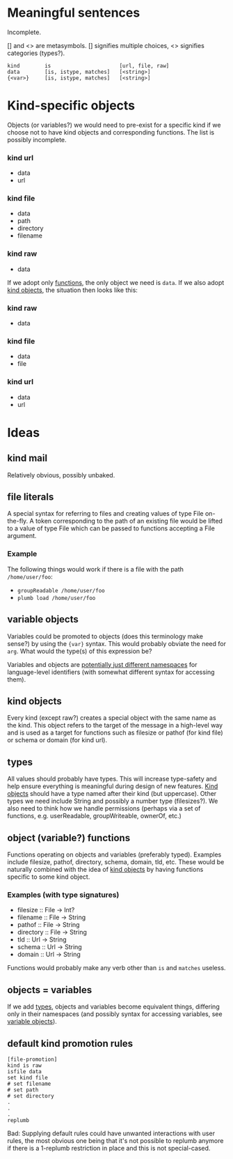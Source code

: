 <link href="http://kevinburke.bitbucket.org/markdowncss/markdown.css" rel="stylesheet"></link>

Meaningful sentences
====================

Incomplete.

[] and <> are metasymbols. [] signifies multiple choices, <> signifies
categories (types?).

    kind        is                      [url, file, raw]
    data        [is, istype, matches]   [<string>]
    {<var>}     [is, istype, matches]   [<string>]


Kind-specific objects
=====================

Objects (or variables?) we would need to pre-exist for a specific kind if we
choose not to have kind objects and corresponding functions. The list is
possibly incomplete.

### kind url

* data
* url


### kind file

* data
* path
* directory
* filename


### kind raw

* data

If we adopt only [functions](#object-variable-functions), the only object we
need is `data`. If we also adopt [kind objects](#kind-objects), the situation
then looks like this:

### kind raw

* data

### kind file

* data
* file

### kind url

* data
* url


Ideas
=====

kind mail
---------

Relatively obvious, possibly unbaked.

file literals
-------------

A special syntax for referring to files and creating values of type File
on-the-fly. A token corresponding to the path of an existing file would be
lifted to a value of type File which can be passed to functions accepting a File
argument.

### Example

The following things would work if there is a file with the path
`/home/user/foo`:

* `groupReadable /home/user/foo`
* `plumb load /home/user/foo`


variable objects
----------------

Variables could be promoted to objects (does this terminology make sense?) by
using the `{var}` syntax. This would probably obviate the need for `arg`. What
would the type(s) of this expression be?

Variables and objects are [potentially just different
namespaces](#objects-variables) for language-level identifiers (with somewhat
different syntax for accessing them).


kind objects
------------

Every kind (except raw?) creates a special object with the same name as the
kind. This object refers to the target of the message in a high-level way and
is used as a target for functions such as filesize or pathof (for kind file) or
schema or domain (for kind url).


types
-----

All values should probably have types. This will increase type-safety and help
ensure everything is meaningful during design of new features. [Kind
objects](#kind-objects) should have a type named after their kind (but
uppercase). Other types we need include String and possibly a number type
(filesizes?). We also need to think how we handle permissions (perhaps via
a set of functions, e.g. userReadable, groupWriteable, ownerOf, etc.)


object (variable?) functions
----------------------------

Functions operating on objects and variables (preferably typed).  Examples
include filesize, pathof, directory, schema, domain, tld, etc.  These would be
naturally combined with the idea of [kind objects](#kind-objects) by having
functions specific to some kind object.

### Examples (with type signatures)

* filesize :: File -> Int?
* filename :: File -> String
* pathof :: File -> String
* directory :: File -> String
* tld :: Url -> String
* schema :: Url -> String
* domain :: Url -> String

Functions would probably make any verb other than `is` and `matches` useless.


objects = variables
-------------------

If we add [types](#types), objects and variables become equivalent things,
differing only in their namespaces (and possibly syntax for accessing
variables, see [variable objects](#variable-objects)).


default kind promotion rules
----------------------------

    [file-promotion]
    kind is raw
    isfile data
    set kind file
    # set filename
    # set path
    # set directory
    .
    .
    .
    replumb

Bad: Supplying default rules could have unwanted interactions with user rules,
the most obvious one being that it's not possible to replumb anymore if there
is a 1-replumb restriction in place and this is not special-cased.
